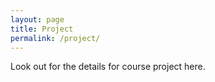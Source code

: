 ```yaml
---
layout: page
title: Project
permalink: /project/
---
```

Look out for the details for course project here.
